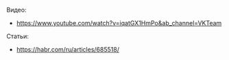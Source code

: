 Видео:
* https://www.youtube.com/watch?v=iqatGX1HmPo&ab_channel=VKTeam

Статьи:
* https://habr.com/ru/articles/685518/